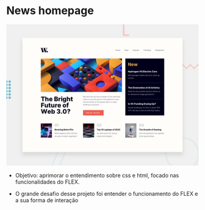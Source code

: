 # News homepage

![Design preview for the News homepage coding challenge](./design/desktop-preview.jpg)

* Objetivo: aprimorar o entendimento sobre css e html, focado nas funcionalidades do FLEX.

* O grande desafio desse projeto foi entender o funcionamento do FLEX e a sua forma de interação
